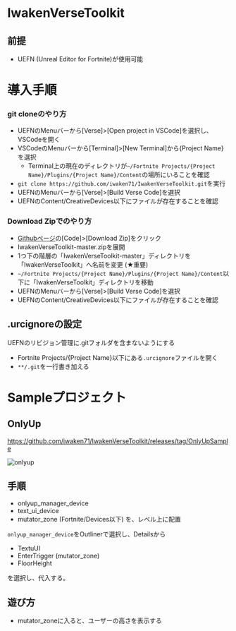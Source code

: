 # IwakenVerseToolkit

## 前提
- UEFN (Unreal Editor for Fortnite)が使用可能

# 導入手順

### git cloneのやり方
- UEFNのMenuバーから[Verse]>[Open project in VSCode]を選択し、VSCodeを開く
- VSCodeのMenuバーから[Terminal]>[New Terminal]から{Project Name}を選択
  - Terminal上の現在のディレクトリが`~/Fortnite Projects/{Project Name}/Plugins/{Project Name}/Content`の場所にいることを確認
- `git clone https://github.com/iwaken71/IwakenVerseToolkit.git`を実行
- UEFNのMenuバーから[Verse]>[Build Verse Code]を選択
- UEFNのContent/CreativeDevices以下にファイルが存在することを確認
### Download Zipでのやり方

- [Githubページ](https://github.com/iwaken71/IwakenVerseToolkit/)の[Code]>[Download Zip]をクリック
- IwakenVerseToolkit-master.zipを展開
- 1つ下の階層の「IwakenVerseToolkit-master」ディレクトリを「IwakenVerseToolkit」へ名前を変更 (★重要)
- `~/Fortnite Projects/{Project Name}/Plugins/{Project Name}/Content`以下に「IwakenVerseToolkit」ディレクトリを移動
- UEFNのMenuバーから[Verse]>[Build Verse Code]を選択
- UEFNのContent/CreativeDevices以下にファイルが存在することを確認

## .urcignoreの設定
UEFNのリビジョン管理に.gitフォルダを含まないようにする

- Fortnite Projects/{Project Name}以下にある`.urcignore`ファイルを開く
- `**/.git`を一行書き加える

# Sampleプロジェクト
## OnlyUp

https://github.com/iwaken71/IwakenVerseToolkit/releases/tag/OnlyUpSample

![onlyup](https://github.com/iwaken71/IwakenVerseToolkit/assets/10010842/ada4e92c-dd3f-4022-8ed3-7bf3b125dc99)

## 手順

- onlyup_manager_device
- text_ui_device
- mutator_zone (Fortnite/Devices以下)
を、レベル上に配置

`onlyup_manager_device`をOutlinerで選択し、Detailsから

- TextuUI
- EnterTrigger (mutator_zone)
- FloorHeight

を選択し、代入する。

## 遊び方

- mutator_zoneに入ると、ユーザーの高さを表示する

